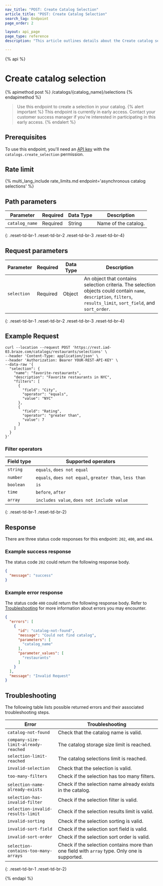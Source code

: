 ```yaml
---
nav_title: "POST: Create Catalog Selection"
article_title: "POST: Create Catalog Selection"
search_tag: Endpoint
page_order: 2

layout: api_page
page_type: reference
description: "This article outlines details about the Create catalog selection Braze endpoint."

---
```

{% api %}
# Create catalog selection
{% apimethod post %}
/catalogs/{catalog_name}/selections
{% endapimethod %}

> Use this endpoint to create a selection in your catalog.
{% alert important %}
This endpoint is currently in early access. Contact your customer success manager if you're interested in participating in this early access.
{% endalert %}

## Prerequisites

To use this endpoint, you'll need an [API key]({{site.baseurl}}/api/basics#rest-api-key/) with the `catalogs.create_selection` permission.

## Rate limit

{% multi_lang_include rate_limits.md endpoint='asynchronous catalog selections' %}

## Path parameters

| Parameter      | Required | Data Type | Description          |
| -------------- | -------- | --------- | -------------------- |
| `catalog_name` | Required | String    | Name of the catalog. |
{: .reset-td-br-1 .reset-td-br-2 .reset-td-br-3 .reset-td-br-4}

## Request parameters

| Parameter   | Required | Data Type | Description                                                                                                                                                        |
| ----------- | -------- | --------- | ------------------------------------------------------------------------------------------------------------------------------------------------------------------ |
| `selection` | Required | Object    | An object that contains selection criteria. The selection objects could contain `name`, `description`, `filters`, `results_limit`, `sort_field`, and `sort_order`. |
{: .reset-td-br-1 .reset-td-br-2 .reset-td-br-3 .reset-td-br-4}

## Example Request

```
curl --location --request POST 'https://rest.iad-03.braze.com/catalogs/restaurants/selections' \
--header 'Content-Type: application/json' \
--header 'Authorization: Bearer YOUR-REST-API-KEY' \
--data-raw '{
  "selection": {
    "name": "favorite-restaurants",
    "description": "Favorite restaurants in NYC",
    "filters": [
      {
        "field": "City",
        "operator": "equals",
        "value": "NYC"
      },
      {
        "field": "Rating",
        "operator": "greater than",
        "value": 7
      }
    ]
  }
}'
```

### Filter operators

| Field type | Supported operators                                     |
| ---------- | ------------------------------------------------------- |
| `string`   | `equals`, `does not equal`                              |
| `number`   | `equals`, `does not equal`, `greater than`, `less than` |
| `boolean`  | `is`                                                    |
| `time`     | `before`, `after`                                       |
| `array`    | `includes value`, `does not include value`              |
{: .reset-td-br-1 .reset-td-br-2}

## Response

There are three status code responses for this endpoint: `202`, `400`, and `404`.

### Example success response

The status code `202` could return the following response body.

```json
{
  "message": "success"
}
```

### Example error response

The status code `400` could return the following response body. Refer to [Troubleshooting](#troubleshooting) for more information about errors you may encounter.

```json
{
  "errors": [
    {
      "id": "catalog-not-found",
      "message": "Could not find catalog",
      "parameters": [
        "catalog_name"
      ],
      "parameter_values": [
        "restaurants"
      ]
    }
  ],
  "message": "Invalid Request"
}
```

## Troubleshooting

The following table lists possible returned errors and their associated troubleshooting steps.

| Error                                | Troubleshooting                                                                               |
|--------------------------------------|-----------------------------------------------------------------------------------------------|
| `catalog-not-found`                  | Check that the catalog name is valid.                                                         |
| `company-size-limit-already-reached` | The catalog storage size limit is reached.                                                    |
| `selection-limit-reached`            | The catalog selections limit is reached.                                                      |
| `invalid-selection`                  | Check that the selection is valid.                                                            |
| `too-many-filters`                   | Check if the selection has too many filters.                                                  |
| `selection-name-already-exists`      | Check if the selection name already exists in the catalog.                                    |
| `selection-has-invalid-filter`       | Check if the selection filter is valid.                                                       |
| `selection-invalid-results-limit`    | Check if the selection results limit is valid.                                                |
| `invalid-sorting`                    | Check if the selection sorting is valid.                                                      |
| `invalid-sort-field`                 | Check if the selection sort field is valid.                                                   |
| `invalid-sort-order`                 | Check if the selection sort order is valid.                                                   |
| `selection-contains-too-many-arrays` | Check if the selection contains more than one field with `array` type. Only one is supported. |
{: .reset-td-br-1 .reset-td-br-2}

{% endapi %}